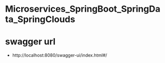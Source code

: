 # Microservices_SpringBoot_SpringData_SpringClouds

# swagger url
- http://localhost:8080/swagger-ui/index.html#/